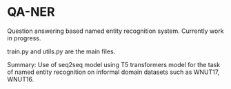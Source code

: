 # QA-NER
Question answering based named entity recognition system. Currently work in progress.

train.py and utils.py are the main files.

Summary: Use of seq2seq model using T5 transformers model for the task of named entity recognition on informal domain datasets such as WNUT17, WNUT16.
